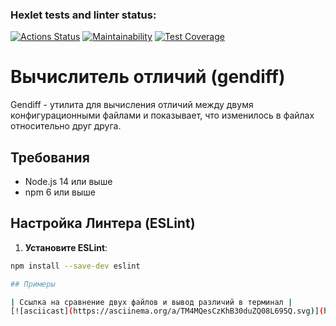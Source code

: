 ### Hexlet tests and linter status:

[![Actions Status](https://github.com/Kitovskiy64/frontend-project-46/actions/workflows/hexlet-check.yml/badge.svg)](https://github.com/Kitovskiy64/frontend-project-46/actions)
[![Maintainability](https://api.codeclimate.com/v1/badges/ea560fb0dd2b5e8d3c7d/maintainability)](https://codeclimate.com/github/Kitovskiy64/frontend-project-46/maintainability)
[![Test Coverage](https://api.codeclimate.com/v1/badges/ea560fb0dd2b5e8d3c7d/test_coverage)](https://codeclimate.com/github/Kitovskiy64/frontend-project-46/test_coverage)

# Вычислитель отличий (gendiff)

Gendiff - утилита для вычисления отличий между двумя конфигурационными файлами и показывает, что изменилось в файлах относительно друг друга.

## Требования

- Node.js 14 или выше
- npm 6 или выше

## Настройка Линтера (ESLint)

1. **Установите ESLint**:

```bash
npm install --save-dev eslint

## Примеры

| Ссылка на сравнение двух файлов и вывод различий в терминал |
[![asciicast](https://asciinema.org/a/TM4MQesCzKhB30duZQ08L695Q.svg)](https://asciinema.org/a/TM4MQesCzKhB30duZQ08L695Q)
```
